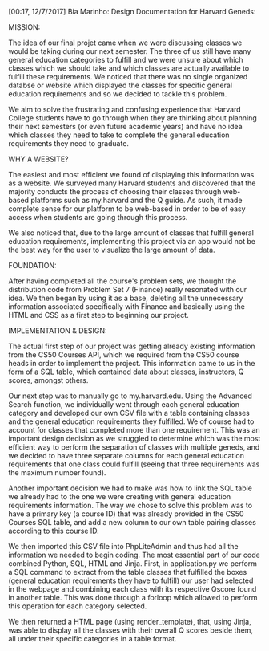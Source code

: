[00:17, 12/7/2017] Bia Marinho: Design Documentation for Harvard Geneds:

MISSION:

The idea of our final projet came when we were discussing classes we would be taking during our next semester. The three of us
still have many general education categories to fulfill and we were unsure about which classes which we should take and which
classes are actually available to fulfill these requirements. We noticed that there was no single organized databse or website which
displayed the classes for specific general education requirements and so we decided to tackle this problem.

We aim to solve the frustrating and confusing experience that Harvard College students have to go through when they are thinking
about planning their next semesters (or even future academic years) and have no idea which classes they need to take to complete the
general education requirements they need to graduate.


WHY A WEBSITE?

The easiest and most efficient we found of displaying this information was as a website. We surveyed many Harvard students and
discovered that the majority conducts the process of choosing their classes through web-based platforms such as my.harvard and the Q
guide. As such, it made complete sense for our platform to be web-based in order to be of easy access when students are going
through this process.

We also noticed that, due to the large amount of classes that fulfill general education requirements, implementing this project via
an app would not be the best way for the user to visualize the large amount of data.


FOUNDATION:

After having completed all the course's problem sets, we thought the distribution code from Problem Set 7 (Finance) really resonated
with our idea. We then began by using it as a base, deleting all the unnecessary information associated specifically with Finance
and basically using the HTML and CSS as a first step to beginning our project.


IMPLEMENTATION & DESIGN:

The actual first step of our project was getting already existing information from the CS50 Courses API, which we required from the
CS50 course heads in order to implement the project. This information came to us in the form of a SQL table, which contained data
about classes, instructors, Q scores, amongst others.

Our next step was to manually go to my.harvard.edu. Using the Advanced Search function, we individually went through each general
education category and developed our own CSV file with a table containing classes and the general education requirements they
fulfilled. We of course had to account for classes that completed more than one requirement. This was an important design decision
as we struggled to determine which was the most efficient way to perform the separation of classes with multiple geneds, and we
decided to have three separate columns for each general education requirements that one class could fulfill (seeing that three
requirements was the maximum number found).

Another important decision we had to make was how to link the SQL table we already had to the one we were creating with general
education requirements information. The way we chose to solve this problem was to have a primary key (a course ID) that was already
provided in the CS50 Courses SQL table, and add a new column to our own table pairing classes according to this course ID.

We then imported this CSV file into PhpLiteAdmin and thus had all the information we needed to begin coding. The most essential part
of our code combined Python, SQL, HTML and Jinja. First, in application.py we perform a SQL command to extract from the table
classes that fulfilled the boxes (general education requirements they have to fulfill) our user had selected in the webpage and
combining each class with its respective Qscore found in another table. This was done through a forloop which allowed to perform
this operation for each category selected.

We then returned a HTML page (using render_template), that, using Jinja, was able to display all the classes with their overall Q
scores beside them, all under their specific categories in a table format.